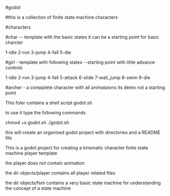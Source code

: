 #godot

#this is a collection of finite state machine characters

#characters

#char -- template with the basic states it can be a starting point for basic charcter

1-idle
2-run
3-jump
4-fall
5-die

#girl - template with following states --starting point with little advance controls

1-idle
2-run
3-jump
4-fall
5-attack
6-slide
7-wall_jump
8-swim
9-die

#archer - a compplete character with all animataions its demo not a starting point

This foler contains a shell script godot.sh

to use it type the following commands

chmod +x godot.sh
./godot.sh  <projectname>

this will create an organised godot project with directories and a README file


This is a godot project for creating a kinematic character finite state machine player template 
 
the player does not contain animation 

the dir objects/player contains all player related files

the dir objects/fsm contains a very basic state machine for understanding the concept of a state machine

